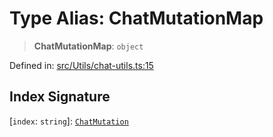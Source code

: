 # Type Alias: ChatMutationMap

> **ChatMutationMap**: `object`

Defined in: [src/Utils/chat-utils.ts:15](https://github.com/Fokusdotid/Baileys/blob/deec6cc75a88a82eaeedf16b76aa9218b2c772e3/src/Utils/chat-utils.ts#L15)

## Index Signature

\[`index`: `string`\]: [`ChatMutation`](ChatMutation.md)
